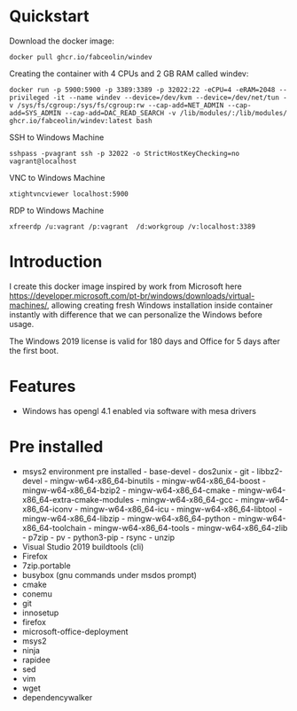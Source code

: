 # Quickstart

Download the docker image:

```
docker pull ghcr.io/fabceolin/windev
```

Creating the container with 4 CPUs and 2 GB RAM called windev:

```
docker run -p 5900:5900 -p 3389:3389 -p 32022:22 -eCPU=4 -eRAM=2048 --privileged -it --name windev --device=/dev/kvm --device=/dev/net/tun -v /sys/fs/cgroup:/sys/fs/cgroup:rw --cap-add=NET_ADMIN --cap-add=SYS_ADMIN --cap-add=DAC_READ_SEARCH -v /lib/modules/:/lib/modules/ ghcr.io/fabceolin/windev:latest bash
```

SSH to Windows Machine

```
sshpass -pvagrant ssh -p 32022 -o StrictHostKeyChecking=no vagrant@localhost
```

VNC to Windows Machine

```
xtightvncviewer localhost:5900
```

RDP to Windows Machine

```
xfreerdp /u:vagrant /p:vagrant  /d:workgroup /v:localhost:3389
```

# Introduction

I create this docker image inspired by work from Microsoft here https://developer.microsoft.com/pt-br/windows/downloads/virtual-machines/, allowing creating fresh Windows installation inside container instantly with difference that we can personalize the Windows before usage.

The Windows 2019 license is valid for 180 days and Office for 5 days after the first boot. 

# Features

* Windows has opengl 4.1 enabled via software with mesa drivers

# Pre installed
* msys2 environment pre installed
      - base-devel
      - dos2unix
      - git
      - libbz2-devel
      - mingw-w64-x86_64-binutils
      - mingw-w64-x86_64-boost
      - mingw-w64-x86_64-bzip2
      - mingw-w64-x86_64-cmake
      - mingw-w64-x86_64-extra-cmake-modules
      - mingw-w64-x86_64-gcc
      - mingw-w64-x86_64-iconv
      - mingw-w64-x86_64-icu
      - mingw-w64-x86_64-libtool
      - mingw-w64-x86_64-libzip
      - mingw-w64-x86_64-python
      - mingw-w64-x86_64-toolchain
      - mingw-w64-x86_64-tools
      - mingw-w64-x86_64-zlib
      - p7zip
      - pv
      - python3-pip
      - rsync
      - unzip
* Visual Studio 2019 buildtools (cli)
* Firefox 
* 7zip.portable
* busybox (gnu commands under msdos prompt)
* cmake
* conemu
* git
* innosetup
* firefox
* microsoft-office-deployment
* msys2
* ninja
* rapidee
* sed
* vim
* wget
* dependencywalker
